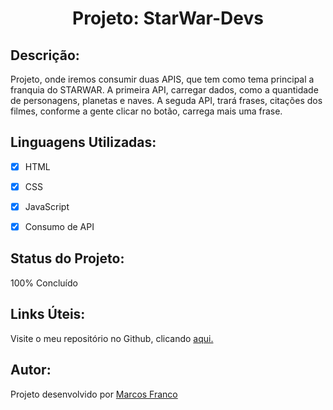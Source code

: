 <h1 align="center">Projeto: StarWar-Devs</h1>


## Descrição:
Projeto, onde iremos consumir duas APIS, que tem como tema principal a franquia do STARWAR.
A primeira API, carregar dados, como a quantidade de personagens, planetas e naves.
A seguda API, trará frases, citações dos filmes, conforme a gente clicar no botão, carrega mais uma frase.


## Linguagens Utilizadas:
- [x] HTML
- [x] CSS
- [x] JavaScript
- [x] Consumo de API


## Status do Projeto:
100% Concluído


## Links Úteis:
Visite o meu repositório no Github, clicando [aqui.](https://github.com/MARCOSFRANCO2022?tab=repositories)


## Autor:
Projeto desenvolvido por [Marcos Franco](https://www.linkedin.com/in/marcosfranco-5b1a8a111/)
